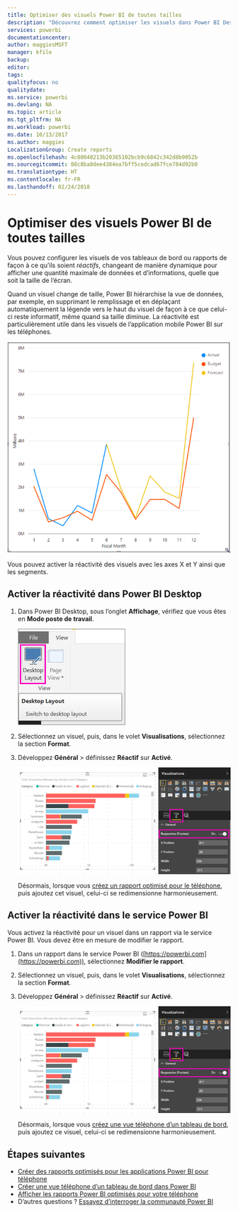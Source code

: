 ```yaml
---
title: Optimiser des visuels Power BI de toutes tailles
description: "Découvrez comment optimiser les visuels dans Power BI Desktop et le service Power BI pour les applications Power BI sur téléphone."
services: powerbi
documentationcenter: 
author: maggiesMSFT
manager: kfile
backup: 
editor: 
tags: 
qualityfocus: no
qualitydate: 
ms.service: powerbi
ms.devlang: NA
ms.topic: article
ms.tgt_pltfrm: NA
ms.workload: powerbi
ms.date: 10/13/2017
ms.author: maggies
LocalizationGroup: Create reports
ms.openlocfilehash: 4c80048213b20365102bcb9c6842c342d8b9052b
ms.sourcegitcommit: 88c8ba8dee4384ea7bff5cedcad67fce784d92b0
ms.translationtype: HT
ms.contentlocale: fr-FR
ms.lasthandoff: 02/24/2018
---
```

# <a name="optimize-a-power-bi-visual-for-any-size"></a>Optimiser des visuels Power BI de toutes tailles
Vous pouvez configurer les visuels de vos tableaux de bord ou rapports de façon à ce qu’ils soient *réactifs*, changeant de manière dynamique pour afficher une quantité maximale de données et d’informations, quelle que soit la taille de l’écran.

Quand un visuel change de taille, Power BI hiérarchise la vue de données, par exemple, en supprimant le remplissage et en déplaçant automatiquement la légende vers le haut du visuel de façon à ce que celui-ci reste informatif, même quand sa taille diminue. La réactivité est particulièrement utile dans les visuels de l’application mobile Power BI sur les téléphones.

![Redimensionnement de visuel réactif](media/desktop-create-responsive-visuals/power-bi-responsive-visual.gif)

Vous pouvez activer la réactivité des visuels avec les axes X et Y ainsi que les segments.

## <a name="turn-on-responsiveness-in-power-bi-desktop"></a>Activer la réactivité dans Power BI Desktop
1. Dans Power BI Desktop, sous l’onglet **Affichage**, vérifiez que vous êtes en **Mode poste de travail**.
   
    ![Icône Mode poste de travail](media/desktop-create-responsive-visuals/power-bi-desktop-layout.png)
2. Sélectionnez un visuel, puis, dans le volet **Visualisations**, sélectionnez la section **Format**.
3. Développez **Général** > définissez **Réactif** sur **Activé**.
   
    ![Réactif activé](media/desktop-create-responsive-visuals/power-bi-turn-responsive-on.png)
   
     Désormais, lorsque vous [créez un rapport optimisé pour le téléphone](desktop-create-phone-report.md), puis ajoutez cet visuel, celui-ci se redimensionne harmonieusement.

## <a name="turn-on-responsiveness-in-the-power-bi-service"></a>Activer la réactivité dans le service Power BI
Vous activez la réactivité pour un visuel dans un rapport via le service Power BI. Vous devez être en mesure de modifier le rapport.

1. Dans un rapport dans le service Power BI ([https://powerbi.com](https://powerbi.com)), sélectionnez **Modifier le rapport**.
2. Sélectionnez un visuel, puis, dans le volet **Visualisations**, sélectionnez la section **Format**.
3. Développez **Général** > définissez **Réactif** sur **Activé**.
   
    ![Réactif activé](media/desktop-create-responsive-visuals/power-bi-turn-responsive-on.png)
   
     Désormais, lorsque vous [créez une vue téléphone d’un tableau de bord](service-create-dashboard-mobile-phone-view.md), puis ajoutez ce visuel, celui-ci se redimensionne harmonieusement.

## <a name="next-steps"></a>Étapes suivantes
* [Créer des rapports optimisés pour les applications Power BI pour téléphone](desktop-create-phone-report.md)
* [Créer une vue téléphone d’un tableau de bord dans Power BI](service-create-dashboard-mobile-phone-view.md)
* [Afficher les rapports Power BI optimisés pour votre téléphone](mobile-apps-view-phone-report.md)
* D’autres questions ? [Essayez d’interroger la communauté Power BI](http://community.powerbi.com/)

